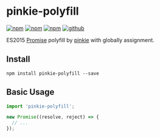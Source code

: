 # pinkie-polyfill

[![npm][npm-version]][npm]
[![npm][npm-downloads]][npm]
[![npm][npm-license]][npm]
[![github][github-issues]][github]

ES2015 [Promise](promise) polyfill by [pinkie](pinkie) with globally assignment.

## Install

```
npm install pinkie-polyfill --save
```

## Basic Usage

```js
import 'pinkie-polyfill';

new Promise((resolve, reject) => {
  // ...
});
```

[npm]: https://www.npmjs.com/package/pinkie-polyfill
[npm-version]: https://img.shields.io/npm/v/pinkie-polyfill.svg
[npm-downloads]: https://img.shields.io/npm/dt/pinkie-polyfill.svg
[npm-license]: https://img.shields.io/npm/l/pinkie-polyfill.svg

[github]: https://github.com/Cweili/pinkie-polyfill
[github-issues]: https://img.shields.io/github/issues/Cweili/pinkie-polyfill.svg

[promise]: https://developer.mozilla.org/en/docs/Web/JavaScript/Reference/Global_Objects/Promise
[pinkie]: https://github.com/floatdrop/pinkie
